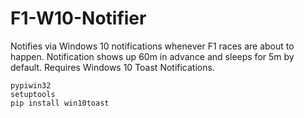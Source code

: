 # F1-W10-Notifier

Notifies via Windows 10 notifications whenever F1 races are about to happen.
Notification shows up 60m in advance and sleeps for 5m by default.
Requires Windows 10 Toast Notifications.

```
pypiwin32
setuptools
pip install win10toast
```
